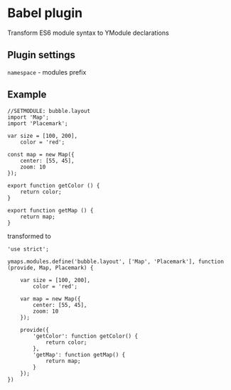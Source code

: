 # Babel plugin

Transform ES6 module syntax to YModule declarations

## Plugin settings

`namespace` - modules prefix

## Example

```
//SETMODULE: bubble.layout
import 'Map';
import 'Placemark';

var size = [100, 200],
	color = 'red';

const map = new Map({
	center: [55, 45],
	zoom: 10
});

export function getColor () {
	return color;
}

export function getMap () {
	return map;
}
```

transformed to

```
'use strict';

ymaps.modules.define('bubble.layout', ['Map', 'Placemark'], function (provide, Map, Placemark) {

	var size = [100, 200],
	    color = 'red';

	var map = new Map({
		center: [55, 45],
		zoom: 10
	});

	provide({
		'getColor': function getColor() {
			return color;
		},
		'getMap': function getMap() {
			return map;
		}
	});
})
```
